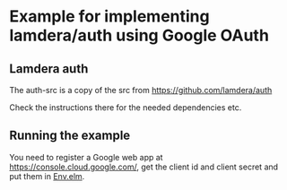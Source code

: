 # Example for implementing lamdera/auth using Google OAuth

## Lamdera auth

The auth-src is a copy of the src from https://github.com/lamdera/auth

Check the instructions there for the needed dependencies etc.

## Running the example

You need to register a Google web app at https://console.cloud.google.com/, get the client id and client secret and put them in [Env.elm](src/Env.elm).
